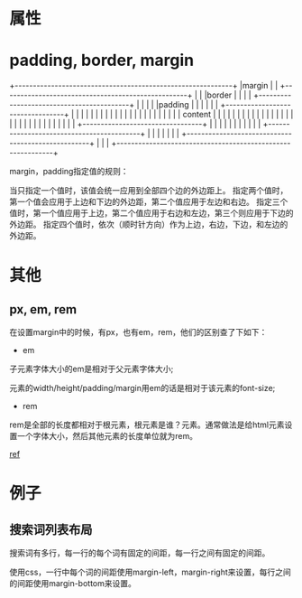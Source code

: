 # 属性

# padding, border, margin

+------------------------------------------------------------+
|margin                                                      |
|   +---------------------------------------------------+    |
|   |border                                             |    |
|   |   +------------------------------------------+    |    |
|   |   |padding                                   |    |    |
|   |   |   +---------------------------------+    |    |    |
|   |   |   |                                 |    |    |    |
|   |   |   |                                 |    |    |    |
|   |   |   |            content              |    |    |    |
|   |   |   |                                 |    |    |    |
|   |   |   |                                 |    |    |    |
|   |   |   |                                 |    |    |    |
|   |   |   +---------------------------------+    |    |    |
|   |   |                                          |    |    |
|   |   +------------------------------------------+    |    |
|   |                                                   |    |
|   +---------------------------------------------------+    |
|                                                            |
+------------------------------------------------------------+

margin，padding指定值的规则：

当只指定一个值时，该值会统一应用到全部四个边的外边距上。
指定两个值时，第一个值会应用于上边和下边的外边距，第二个值应用于左边和右边。
指定三个值时，第一个值应用于上边，第二个值应用于右边和左边，第三个则应用于下边的外边距。
指定四个值时，依次（顺时针方向）作为上边，右边，下边，和左边的外边距。

# 其他

## px, em, rem

在设置margin中的时候，有px，也有em，rem，他们的区别查了下如下：

- em

子元素字体大小的em是相对于父元素字体大小;

元素的width/height/padding/margin用em的话是相对于该元素的font-size;

- rem

rem是全部的长度都相对于根元素，根元素是谁？<html>元素。通常做法是给html元素设置一个字体大小，然后其他元素的长度单位就为rem。

[ref](https://zhuanlan.zhihu.com/p/94369298)

# 例子

## 搜索词列表布局

搜索词有多行，每一行的每个词有固定的间距，每一行之间有固定的间距。

使用css，一行中每个词的间距使用margin-left，margin-right来设置，每行之间的间距使用margin-bottom来设置。
